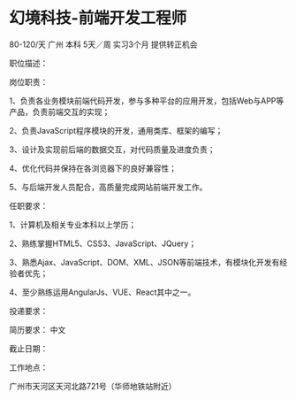 # 幻境科技-前端开发工程师

80-120/天 广州 本科 5天／周 实习3个月 提供转正机会

职位描述：

岗位职责：

1、负责各业务模块前端代码开发，参与多种平台的应用开发，包括Web与APP等产品，负责前端交互的实现；

2、负责JavaScript程序模块的开发，通用类库、框架的编写；

3、设计及实现前后端的数据交互，对代码质量及进度负责；

4、优化代码并保持在各浏览器下的良好兼容性；

5、与后端开发人员配合，高质量完成网站前端开发工作。



任职要求：



1、计算机及相关专业本科以上学历；

2、熟练掌握HTML5、CSS3、JavaScript、JQuery；

3、熟悉Ajax、JavaScript、DOM、XML、JSON等前端技术，有模块化开发有经验者优先；

4、至少熟练运用AngularJs、VUE、React其中之一。





投递要求：

简历要求： 中文

截止日期：

工作地点：

广州市天河区天河北路721号（华师地铁站附近）